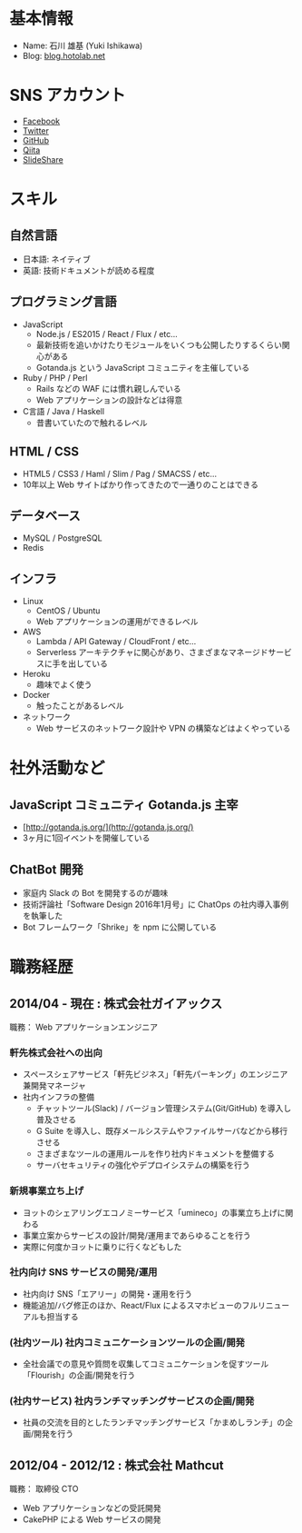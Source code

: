 # 基本情報
- Name: 石川 雄基 (Yuki Ishikawa)
- Blog: [blog.hotolab.net](http://blog.hotolab.net)

# SNS アカウント
- [Facebook](https://facebook.com/hoto17296)
- [Twitter](https://twitter.com/hoto17296)
- [GitHub](https://github.com/hoto17296)
- [Qiita](http://qiita.com/hoto17296)
- [SlideShare](http://www.slideshare.net/hoto17296)

# スキル

## 自然言語
- 日本語: ネイティブ
- 英語: 技術ドキュメントが読める程度

## プログラミング言語
- JavaScript
  - Node.js / ES2015 / React / Flux / etc...
  - 最新技術を追いかけたりモジュールをいくつも公開したりするくらい関心がある
  - Gotanda.js という JavaScript コミュニティを主催している
- Ruby / PHP / Perl
  - Rails などの WAF には慣れ親しんでいる
  - Web アプリケーションの設計などは得意
- C言語 / Java / Haskell
  - 昔書いていたので触れるレベル

## HTML / CSS
- HTML5 / CSS3 / Haml / Slim / Pag / SMACSS / etc...
- 10年以上 Web サイトばかり作ってきたので一通りのことはできる

## データベース
- MySQL / PostgreSQL
- Redis

## インフラ
- Linux
  - CentOS / Ubuntu
  - Web アプリケーションの運用ができるレベル
- AWS
  - Lambda / API Gateway / CloudFront / etc...
  - Serverless アーキテクチャに関心があり、さまざまなマネージドサービスに手を出している
- Heroku
  - 趣味でよく使う
- Docker
  - 触ったことがあるレベル
- ネットワーク
  - Web サービスのネットワーク設計や VPN の構築などはよくやっている

# 社外活動など

## JavaScript コミュニティ Gotanda.js 主宰
- [http://gotanda.js.org/](http://gotanda.js.org/)
- 3ヶ月に1回イベントを開催している

## ChatBot 開発
- 家庭内 Slack の Bot を開発するのが趣味
- 技術評論社「Software Design 2016年1月号」に ChatOps の社内導入事例を執筆した
- Bot フレームワーク「Shrike」を npm に公開している

# 職務経歴

## 2014/04 - 現在 : 株式会社ガイアックス
職務： Web アプリケーションエンジニア

### 軒先株式会社への出向
- スペースシェアサービス「軒先ビジネス」「軒先パーキング」のエンジニア兼開発マネージャ
- 社内インフラの整備
  - チャットツール(Slack) / バージョン管理システム(Git/GitHub) を導入し普及させる
  - G Suite を導入し、既存メールシステムやファイルサーバなどから移行させる
  - さまざまなツールの運用ルールを作り社内ドキュメントを整備する
  - サーバセキュリティの強化やデプロイシステムの構築を行う

### 新規事業立ち上げ
- ヨットのシェアリングエコノミーサービス「umineco」の事業立ち上げに関わる
- 事業立案からサービスの設計/開発/運用まであらゆることを行う
- 実際に何度かヨットに乗りに行くなどもした

### 社内向け SNS サービスの開発/運用
- 社内向け SNS「エアリー」の開発・運用を行う
- 機能追加/バグ修正のほか、React/Flux によるスマホビューのフルリニューアルも担当する

### (社内ツール) 社内コミュニケーションツールの企画/開発
- 全社会議での意見や質問を収集してコミュニケーションを促すツール「Flourish」の企画/開発を行う

### (社内サービス) 社内ランチマッチングサービスの企画/開発
- 社員の交流を目的としたランチマッチングサービス「かまめしランチ」の企画/開発を行う

## 2012/04 - 2012/12 : 株式会社 Mathcut
職務： 取締役 CTO

- Web アプリケーションなどの受託開発
- CakePHP による Web サービスの開発
